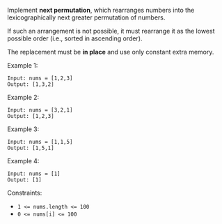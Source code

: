 Implement **next permutation**, which rearranges numbers into the lexicographically next greater permutation of numbers.

If such an arrangement is not possible, it must rearrange it as the lowest possible order (i.e., sorted in ascending order).

The replacement must be **in place** and use only constant extra memory.

Example 1:
```
Input: nums = [1,2,3]
Output: [1,3,2]
```

Example 2:
```
Input: nums = [3,2,1]
Output: [1,2,3]
```

Example 3:
```
Input: nums = [1,1,5]
Output: [1,5,1]
```

Example 4:
```
Input: nums = [1]
Output: [1]
```

Constraints:
* `1 <= nums.length <= 100`
* `0 <= nums[i] <= 100`
